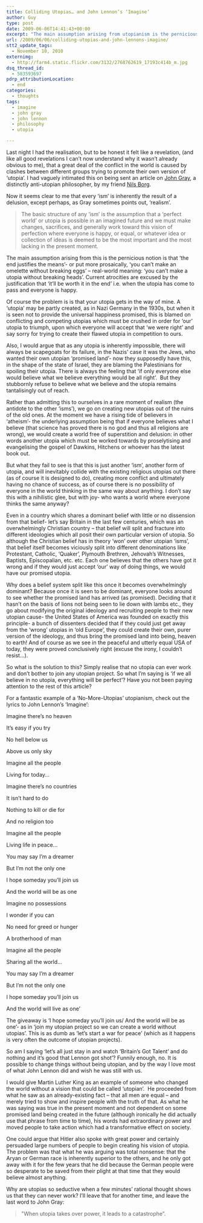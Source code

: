```yaml
---
title: Colliding Utopias… and John Lennon’s ‘Imagine’
author: Guy
type: post
date: 2009-06-06T14:41:43+00:00
excerpt: "The main assumption arising from utopianism is the pernicious notion is that 'the end justifies the means'- or put more prosaically, 'you can't make an omlette without breaking eggs' - real-world meaning: 'you can't make a utopia without breaking heads'. Current atrocities are excused by the justification that 'it'll be worth it in the end' i.e. when the utopia has come to pass and everyone is happy."
url: /2009/06/06/colliding-utopias-and-john-lennons-imagine/
stt2_update_tags:
  - November 10, 2010
externimg:
  - http://farm4.static.flickr.com/3132/2768762619_17193c414b_m.jpg
dsq_thread_id:
  - 583593697
pdrp_attributionLocation:
  - end
categories:
  - thoughts
tags:
  - imagine
  - john gray
  - john lennon
  - philosophy
  - utopia

---
```

Last night I had the realisation, but to be honest it felt like a revelation, (and like all good revelations I can&#8217;t now understand why it wasn&#8217;t already obvious to me), that a great deal of the conflict in the world is caused by clashes between different groups trying to promote their own version of &#8216;utopia&#8217;. I had vaguely intimated this on being sent an article on <a href="http://en.wikipedia.org/wiki/John_N._Gray" target="_blank" rel="noopener">John Gray</a>, a distinctly anti-utopian philosopher, by my friend <a href="http://idea.tion.to" target="_blank" rel="noopener">Nils Borg</a>.

Now it seems clear to me that every &#8216;ism&#8217; is inherently the result of a delusion, except perhaps, as Gray sometimes points out, &#8216;realism&#8217;.  

> The basic structure of any &#8216;ism&#8217; is the assumption that a &#8216;perfect world&#8217; or utopia is possible in an imagined future and we must make changes, sacrifices, and generally work toward this vision of perfection where everyone is happy, or equal, or whatever idea or collection of ideas is deemed to be the most important and the most lacking in the present moment.

The main assumption arising from this is the pernicious notion is that &#8216;the end justifies the means&#8217;- or put more prosaically, &#8216;you can&#8217;t make an omelette without breaking eggs&#8217; &#8211; real-world meaning: &#8216;you can&#8217;t make a utopia without breaking heads&#8217;. Current atrocities are excused by the justification that &#8216;it&#8217;ll be worth it in the end&#8217; i.e. when the utopia has come to pass and everyone is happy.

Of course the problem is is that your utopia gets in the way of mine. A &#8216;utopia&#8217; may be partly created, as in Nazi Germany in the 1930s, but when it is seen not to provide the universal happiness promised, this is blamed on conflicting and competing utopias which must be crushed in order for &#8216;our&#8217; utopia to triumph, upon which everyone will accept that &#8216;we were right&#8217; and say sorry for trying to create their flawed utopia in competition to ours.

Also, I would argue that as any utopia is inherently impossible, there will always be scapegoats for its failure, in the Nazis&#8217; case it was the Jews, who wanted their own utopian &#8216;promised land&#8217;- now they supposedly have this, in the shape of the state of Israel, they are blaming the Palestinians for spoiling their utopia. There is always the feeling that &#8216;if only everyone else would believe what we believe everything would be all right&#8217;.  But they stubbornly refuse to believe what we believe and the utopia remains tantalisingly out of reach.

Rather than admitting this to ourselves in a rare moment of realism (the antidote to the other &#8216;isms&#8217;), we go on creating new utopias out of the ruins of the old ones. At the moment we have a rising tide of believers in &#8216;atheism&#8217;- the underlying assumption being that if everyone believes what I believe (that science has proved there is no god and thus all religions are wrong), we would create a world free of superstition and delusion: in other words another utopia which must be worked towards by proselytising and evangelising the gospel of Dawkins, Hitchens or whoever has the latest book out.

But what they fail to see is that this is just another &#8216;ism&#8217;, another form of utopia, and will inevitably collide with the existing religious utopias out there (as of course it is designed to do), creating more conflict and ultimately having no chance of success, as of course there is no possibility of everyone in the world thinking in the same way about anything. I don&#8217;t say this with a nihilistic glee, but with joy- who wants a world where everyone thinks the same anyway?

Even in a country which shares a dominant belief with little or no dissension from that belief- let&#8217;s say Britain in the last few centuries, which was an overwhelmingly Christian country &#8211; that belief will split and fracture into different ideologies which all posit their own particular version of utopia. So although the Christian belief has in theory &#8216;won&#8217; over other utopian &#8216;isms&#8217;, that belief itself becomes viciously split into different denominations like Protestant, Catholic, &#8216;Quaker&#8217;, Plymouth Brethren, Jehovah&#8217;s Witnesses, Baptists, Episcopalian, etc. etc. Each one believes that the others have got it wrong and if they would just accept &#8216;our&#8217; way of doing things, we would have our promised utopia.

Why does a belief system split like this once it becomes overwhelmingly dominant? Because once it is seen to be dominant, everyone looks around to see whether the promised land has arrived (as promised). Deciding that it hasn&#8217;t on the basis of lions not being seen to lie down with lambs etc., they go about modifying the original ideology and recruiting people to their new utopian cause- the United States of America was founded on exactly this principle- a bunch of dissenters decided that if they could just get away from the &#8216;wrong&#8217; utopias in &#8216;old Europe&#8217;, they could create their own, purer version of the ideology, and thus bring the promised land into being, heaven to earth! And of course as we see in the peaceful and utterly equal USA of today, they were proved conclusively right (excuse the irony, I couldn&#8217;t resist&#8230;).

So what is the solution to this? Simply realise that no utopia can ever work and don&#8217;t bother to join any utopian project. So what I&#8217;m saying is &#8216;if we all believe in no utopia, everything will be perfect&#8217;? Have you not been paying attention to the rest of this article?

For a fantastic example of a &#8216;No-More-Utopias&#8217; utopianism, check out the lyrics to John Lennon&#8217;s &#8216;Imagine&#8217;:

Imagine there&#8217;s no heaven

It&#8217;s easy if you try

No hell below us

Above us only sky

Imagine all the people

Living for today&#8230;

Imagine there&#8217;s no countries

It isn&#8217;t hard to do

Nothing to kill or die for

And no religion too

Imagine all the people

Living life in peace&#8230;

You may say I&#8217;m a dreamer

But I&#8217;m not the only one

I hope someday you&#8217;ll join us

And the world will be as one

Imagine no possessions

I wonder if you can

No need for greed or hunger

A brotherhood of man

Imagine all the people

Sharing all the world&#8230;

You may say I&#8217;m a dreamer

But I&#8217;m not the only one

I hope someday you&#8217;ll join us

And the world will live as one&#8217;

The giveaway is &#8216;I hope someday you&#8217;ll join us/ And the world will be as one&#8217;- as in &#8216;join my utopian project so we can create a world without utopias&#8217;. This is as dumb as &#8216;let&#8217;s start a war for peace&#8217; (which as it happens is very often the outcome of utopian projects).

So am I saying &#8216;let&#8217;s all just stay in and watch &#8216;Britain&#8217;s Got Talent&#8217; and do nothing and it&#8217;s good that Lennon got shot&#8217;? Funnily enough, no. It is possible to change things without being utopian, and by the way I love most of what John Lennon did and wish he was still with us.

 <span class="pullquote">I would give Martin Luther King as an example of someone who changed the world without a vision that could be called &#8216;utopian&#8217;.</span>  He proceeded from what he saw as an already-existing fact &#8211; that all men are equal &#8211; and merely tried to show and inspire people with the truth of that. As what he was saying was true in the present moment and not dependent on some promised land being created in the future (although ironically he did actually use that phrase from time to time), his words had extraordinary power and moved people to take action which had a transformative effect on society.

One could argue that Hitler also spoke with great power and certainly persuaded large numbers of people to begin creating his vision of utopia. The problem was that what he was arguing was total nonsense: that the Aryan or German race is inherently superior to the others, and he only got away with it for the few years that he did because the German people were so desperate to be saved from their plight at that time that they would believe almost anything.

Why are utopias so seductive when a few minutes&#8217; rational thought shows us that they can never work? I&#8217;ll leave that for another time, and leave the last word to John Gray:

> "When utopia takes over power, it leads to a catastrophe”.
